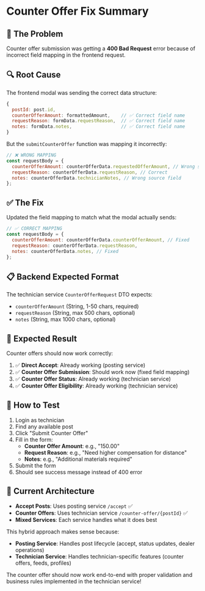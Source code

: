 # Counter Offer Fix Summary

## 🎯 **The Problem**

Counter offer submission was getting a **400 Bad Request** error because of incorrect field mapping in the frontend request.

## 🔍 **Root Cause**

The frontend modal was sending the correct data structure:

```javascript
{
  postId: post.id,
  counterOfferAmount: formattedAmount,    // ✅ Correct field name
  requestReason: formData.requestReason,  // ✅ Correct field name
  notes: formData.notes,                  // ✅ Correct field name
}
```

But the `submitCounterOffer` function was mapping it incorrectly:

```javascript
// ❌ WRONG MAPPING
const requestBody = {
  counterOfferAmount: counterOfferData.requestedOfferAmount, // Wrong source field
  requestReason: counterOfferData.requestReason, // Correct
  notes: counterOfferData.technicianNotes, // Wrong source field
};
```

## ✅ **The Fix**

Updated the field mapping to match what the modal actually sends:

```javascript
// ✅ CORRECT MAPPING
const requestBody = {
  counterOfferAmount: counterOfferData.counterOfferAmount, // Fixed
  requestReason: counterOfferData.requestReason,
  notes: counterOfferData.notes, // Fixed
};
```

## 📋 **Backend Expected Format**

The technician service `CounterOfferRequest` DTO expects:

- `counterOfferAmount` (String, 1-50 chars, required)
- `requestReason` (String, max 500 chars, optional)
- `notes` (String, max 1000 chars, optional)

## 🚀 **Expected Result**

Counter offers should now work correctly:

1. ✅ **Direct Accept**: Already working (posting service)
2. ✅ **Counter Offer Submission**: Should work now (fixed field mapping)
3. ✅ **Counter Offer Status**: Already working (technician service)
4. ✅ **Counter Offer Eligibility**: Already working (technician service)

## 🧪 **How to Test**

1. Login as technician
2. Find any available post
3. Click "Submit Counter Offer"
4. Fill in the form:
   - **Counter Offer Amount**: e.g., "150.00"
   - **Request Reason**: e.g., "Need higher compensation for distance"
   - **Notes**: e.g., "Additional materials required"
5. Submit the form
6. Should see success message instead of 400 error

## 🔧 **Current Architecture**

- **Accept Posts**: Uses posting service `/accept` ✅
- **Counter Offers**: Uses technician service `/counter-offer/{postId}` ✅
- **Mixed Services**: Each service handles what it does best

This hybrid approach makes sense because:

- **Posting Service**: Handles post lifecycle (accept, status updates, dealer operations)
- **Technician Service**: Handles technician-specific features (counter offers, feeds, profiles)

The counter offer should now work end-to-end with proper validation and business rules implemented in the technician service!
